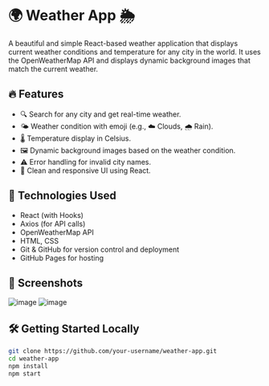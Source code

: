 # 🌍 Weather App 🌦️

A beautiful and simple React-based weather application that displays current weather conditions and temperature for any city in the world. It uses the OpenWeatherMap API and displays dynamic background images that match the current weather.

## 🔥 Features

- 🔍 Search for any city and get real-time weather.
- 🌤️ Weather condition with emoji (e.g., ☁️ Clouds, 🌧️ Rain).
- 🌡️ Temperature display in Celsius.
- 🖼️ Dynamic background images based on the weather condition.
- ⚠️ Error handling for invalid city names.
- 🎯 Clean and responsive UI using React.

## 🚀 Technologies Used

- React (with Hooks)
- Axios (for API calls)
- OpenWeatherMap API
- HTML, CSS
- Git & GitHub for version control and deployment
- GitHub Pages for hosting

## 📸 Screenshots
![image](https://github.com/user-attachments/assets/858194d9-efda-4c25-adf7-9e09b65eda8c)
![image](https://github.com/user-attachments/assets/2e510542-1fc6-495e-9356-3983eab2a162)

## 🛠️ Getting Started Locally

```bash
git clone https://github.com/your-username/weather-app.git
cd weather-app
npm install
npm start
